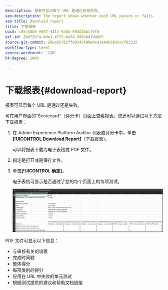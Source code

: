 ```yaml
---
description: 报表可显示每个 URL 是通过还是失败。
seo-description: The report shows whether each URL passes or fails.
seo-title: Download report
title: 下载报表
uuid: cd5c4db8-e647-4311-9abb-98dd3bbc7ef8
exl-id: 2b072b7a-0de3-47f2-be38-9d82bd7da807
source-git-commit: 286a857b2ff08345499edca2e0eb6b35ecf02332
workflow-type: tm+mt
source-wordcount: '120'
ht-degree: 100%

---
```


# 下载报表{#download-report}

报表可显示每个 URL 是通过还是失败。

可在用户界面的“Scorecard”（评分卡）页面上查看报表。您还可以通过以下方法下载报表：

1. 在 Adobe Experience Platform Auditor 列表或评分卡中，单击 **[!UICONTROL Download Report]**（下载报表）。

   可以将报表下载为电子表格或 PDF 文件。
1. 指定是打开或是保存文件。

1. 单击&#x200B;**[!UICONTROL 确定]**。

   电子表格可显示是否通过了您的每个页面上的每项测试。

   ![](assets/sheet.png)

PDF 文件可显示以下信息：

* 与审核有关的设置
* 完成时间戳
* 整体得分
* 每项类别的得分
* 应用在 URL 中失败的单元测试
* 根据测试提供的建议和帮助文档链接
